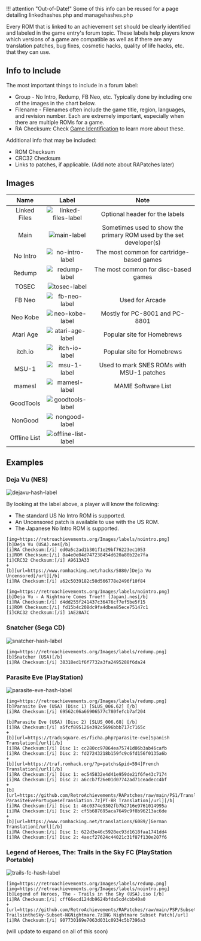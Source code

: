 !!! attention "Out-of-Date!"
    Some of this info can be reused for a page detailing linkedhashes.php and managehashes.php

Every ROM that is linked to an achievement set should be clearly identified and labeled in the game entry's forum topic. These labels help players know which versions of a game are compatible as well as if there are any translation patches, bug fixes, cosmetic hacks, quality of life hacks, etc. that they can use. 

## Info to Include
The most important things to include in a forum label:
- Group - No Intro, Redump, FB Neo, etc. Typically done by including one of the images in the chart below.
- Filename - Filenames often include the game title, region, languages, and revision number. Each are extremely important, especially when there are multiple ROMs for a game. 
- RA Checksum: Check [Game Identification](game-identification) to learn more about these.

Additional info that may be included:
- ROM Checksum
- CRC32 Checksum
- Links to patches, if applicable. (Add note about RAPatches later)

## Images

|Name|Label|Note|
|:-:|:-:|:-:|
|Linked Files|![linked-files-label](https://retroachievements.org/Images/labels/linkedfiles.png)|Optional header for the labels|
|Main|![main-label](https://retroachievements.org/Images/labels/main.png)|Sometimes used to show the primary ROM used by the set developer(s)|
|No Intro|![no-intro-label](https://retroachievements.org/Images/labels/nointro.png)|The most common for cartridge-based games|
|Redump|![redump-label](https://retroachievements.org/Images/labels/redump.png)|The most common for disc-based games|
|TOSEC|![tosec-label](https://retroachievements.org/Images/labels/tosec.png)|
|FB Neo|![fb-neo-label](https://retroachievements.org/Images/labels/fbneo.png)|Used for Arcade|
|Neo Kobe|![neo-kobe-label](https://retroachievements.org/Images/labels/neokobe.png)|Mostly for PC-8001 and PC-8801|
|Atari Age|![atari-age-label](https://retroachievements.org/Images/labels/atariage.png)|Popular site for Homebrews|
|itch.io|![itch-io-label](https://retroachievements.org/Images/labels/itchio.png)|Popular site for Homebrews|
|MSU-1|![msu-1-label](https://retroachievements.org/Images/labels/msu1.png)|Used to mark SNES ROMs with MSU-1 patches|
|mamesl|![mamesl-label](https://retroachievements.org/Images/labels/mamesl.png)|MAME Software List
|GoodTools|![goodtools-label](https://retroachievements.org/Images/labels/goodtools.png)|
|NonGood|![nongood-label](https://retroachievements.org/Images/labels/nongood.png)|
|Offline List|![offline-list-label](https://retroachievements.org/Images/labels/offlinelist.png)|

## Examples

### Deja Vu (NES)

![dejavu-hash-label](/sort/images-sort/forumlabels1.PNG)

By looking at the label above, a player will know the following:
- The standard US No Intro ROM is supported.
- An Uncensored patch is available to use with the US ROM.
- The Japanese No Intro ROM is supported.

```
[img=https://retroachievements.org/Images/labels/nointro.png]
[b]Deja Vu (USA).nes[/b]
[i]RA Checksum:[/i] ed0a5c2ad1b301f1e29bf76223ec1053
[i]ROM Checksum:[/i] 8a4e0e04d747238454d620a80b22e7fa
[i]CRC32 Checksum:[/i] A9613A33
+
[b][url=https://www.romhacking.net/hacks/5880/]Deja Vu Uncensored[/url][/b]
[i]RA Checksum:[/i] a62c5039182c50d566778e2496f10f84 

[img=https://retroachievements.org/Images/labels/nointro.png]
[b]Deja Vu - A Nightmare Comes True!! (Japan).nes[/b]
[i]RA Checksum:[/i] d4dd255f241437c36476cf7ef5be5f15
[i]ROM Checksum:[/i] fd15b4c208dc9fa4dbea85ece75147c1
[i]CRC32 Checksum:[/i] 1AE28A7C
```

### Snatcher (Sega CD)

![snatcher-hash-label](/sort/images-sort/forumlabels2.PNG)

```
[img=https://retroachievements.org/Images/labels/redump.png]
[b]Snatcher (USA)[/b]
[i]RA Checksum:[/i] 38318ed1f6f7732a3fa2495288f6da24
```

### Parasite Eve (PlayStation)

![parasite-eve-hash-label](/sort/images-sort/forumlabels3.PNG)

```
[img=https://retroachievements.org/Images/labels/redump.png]
[b]Parasite Eve (USA) (Disc 1) [SLUS_006.62] [/b]
[i]RA Checksum:[/i] 69562c06a66906577c780fefcb7af204

[b]Parasite Eve (USA) (Disc 2) [SLUS_006.68] [/b]
[i]RA Checksum:[/i] a5fcf895126e392c5696bbb717c7165c
+
[b][url=https://tradusquare.es/ficha.php?parasite-eve]Spanish Translation[/url][/b]
[i]RA Checksum:[/i] Disc 1: cc280cc97864ea75741d06b3ab46cafb
[i]RA Checksum:[/i] Disc 2: fd27243218b159fc9c6fd156f0135a6b
+
[b][url=https://traf.romhack.org/?p=patchs&pid=594]French Translation[/url][/b]
[i]RA Checksum:[/i] Disc 1: ec545832e4d41e959de21f6fe43c7174
[i]RA Checksum:[/i] Disc 2: a6ccb7f26e01d07742ad71ceadecc4bf
+
[b][url=https://github.com/RetroAchievements/RAPatches/raw/main/PS1/Translation/11277-ParasiteEvePortugueseTranslation.7z]PT-BR Translation[/url][/b]
[i]RA Checksum:[/i] Disc 1: 46c0374e9302fb7b2716e9761014995a
[i]RA Checksum:[/i] Disc 2: cf5b687695aca7649c9f8b96213ac6de
+
[b][url=https://www.romhacking.net/translations/6089/]German Translation[/url][/b]
[i]RA Checksum:[/i] Disc 1: 622d3e46c5928ec93d1618faa1741dd4
[i]RA Checksum:[/i] Disc 2: 4aecf27624c44021c31f87f130e207f6
```

### Legend of Heroes, The: Trails in the Sky FC (PlayStation Portable)

![trails-fc-hash-label](/sort/images-sort/forumlabels4.PNG)

```
[img=https://retroachievements.org/Images/labels/redump.png] [img=https://retroachievements.org/Images/labels/nointro.png]
[b]Legend of Heroes, The - Trails in the Sky (USA).iso [/b]
[i]RA Checksum:[/i] cff66ecd124db9624bfda5cd4cbb40a0
+
[url=https://github.com/RetroAchievements/RAPatches/raw/main/PSP/Subset/11115-TrailsintheSky-Subset-NGNightmare.7z]NG Nightmare Subset Patch[/url]
[i]RA Checksum:[/i] 907730169e7063d031c0934c5b7396a3
```

(will update to expand on all of this soon)
